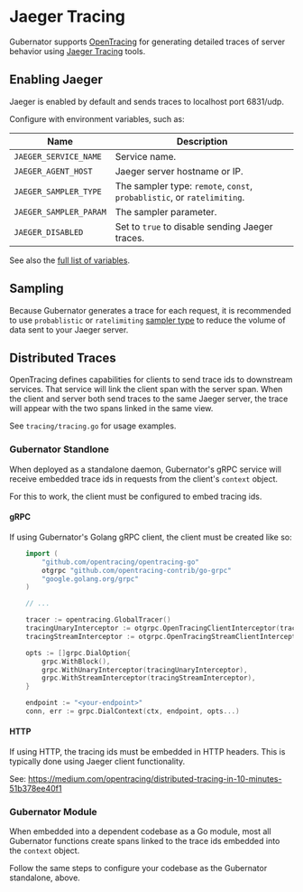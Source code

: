 # Jaeger Tracing
Gubernator supports [OpenTracing](https://opentracing.io) for generating
detailed traces of server behavior using [Jaeger
Tracing](https://www.jaegertracing.io/) tools.

## Enabling Jaeger
Jaeger is enabled by default and sends traces to localhost port 6831/udp.

Configure with environment variables, such as:

| Name                   | Description |
| ---------------------- | ----------- |
| `JAEGER_SERVICE_NAME`  | Service name. |
| `JAEGER_AGENT_HOST`    | Jaeger server hostname or IP. |
| `JAEGER_SAMPLER_TYPE`  | The sampler type: `remote`, `const`, `probablistic`, or `ratelimiting`. |
| `JAEGER_SAMPLER_PARAM` | The sampler parameter. |
| `JAEGER_DISABLED`      | Set to `true` to disable sending Jaeger traces. |

See also the [full list of variables](https://github.com/jaegertracing/jaeger-client-go#environment-variables).

## Sampling
Because Gubernator generates a trace for each request, it is recommended to use
`probablistic` or `ratelimiting` [sampler
type](https://www.jaegertracing.io/docs/1.30/sampling/) to reduce the volume of
data sent to your Jaeger server.

## Distributed Traces
OpenTracing defines capabilities for clients to send trace ids to downstream
services.  That service will link the client span with the server span.  When
the client and server both send traces to the same Jaeger server, the trace
will appear with the two spans linked in the same view.

See `tracing/tracing.go` for usage examples.

### Gubernator Standlone
When deployed as a standalone daemon, Gubernator's gRPC service will receive
embedded trace ids in requests from the client's `context` object.

For this to work, the client must be configured to embed tracing ids.

#### gRPC
If using Gubernator's Golang gRPC client, the client must be created like so:

```go
    import (
        "github.com/opentracing/opentracing-go"
        otgrpc "github.com/opentracing-contrib/go-grpc"
        "google.golang.org/grpc"
    )

    // ...

    tracer := opentracing.GlobalTracer()
    tracingUnaryInterceptor := otgrpc.OpenTracingClientInterceptor(tracer)
    tracingStreamInterceptor := otgrpc.OpenTracingStreamClientInterceptor(tracer)

    opts := []grpc.DialOption{
        grpc.WithBlock(),
        grpc.WithUnaryInterceptor(tracingUnaryInterceptor),
        grpc.WithStreamInterceptor(tracingStreamInterceptor),
    }

    endpoint := "<your-endpoint>"
    conn, err := grpc.DialContext(ctx, endpoint, opts...)
```

#### HTTP
If using HTTP, the tracing ids must be embedded in HTTP headers.  This is
typically done using Jaeger client functionality.

See: https://medium.com/opentracing/distributed-tracing-in-10-minutes-51b378ee40f1

### Gubernator Module
When embedded into a dependent codebase as a Go module, most all Gubernator
functions create spans linked to the trace ids embedded into the `context`
object.

Follow the same steps to configure your codebase as the Gubernator standalone,
above.
